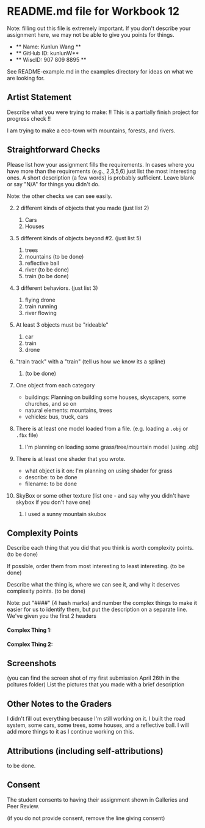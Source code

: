 # README.md file for Workbook 12

Note: filling out this file is extremely important. If you don't describe your assignment here, we may not be able to give you points for things.

- ** Name: Kunlun Wang ** 
- ** GitHub ID: kunlunW** 
- ** WiscID: 907 809 8895 **

See README-example.md in the examples directory for ideas on what we are looking for.

## Artist Statement

Describe what you were trying to make:
!! This is a partially finish project for progress check !! 

I am trying to make a eco-town with mountains, forests, and rivers. 

## Straightforward Checks

Please list how your assignment fills the requirements. In cases where you have more than the requirements (e.g., 2,3,5,6) just list the most interesting ones. A short description (a few words) is probably sufficient. Leave blank or say "N/A" for things you didn't do.

Note: the other checks we can see easily.

2. 2 different kinds of objects that you made (just list 2)
    1. Cars 
    2. Houses 

3.  5 different kinds of objects beyond #2. (just list 5)
    1. trees 
    2. mountains (to be done)
    3. reflective ball 
    4. river (to be done)
    5. train (to be done)

5. 3 different behaviors. (just list 3)
    1. flying drone 
    2. train running 
    3. river flowing 

6. At least 3 objects must be "rideable"
    1. car 
    2. train 
    3. drone 

7. "train track" with a "train" (tell us how we know its a spline)
    1. (to be done)

8. One object from each category
    - buildings: Planning on building some houses, skyscapers, some churches, and so on
    - natural elements: mountains, trees
    - vehicles: bus, truck, cars

9. There is at least one model loaded from a file. (e.g. loading a `.obj` or `.fbx` file)
    1. I'm planning on loading some grass/tree/mountain model (using .obj)

10. There is at least one shader that you wrote.
    - what object is it on: I'm planning on using shader for grass
    - describe: to be done 
    - filename: to be done 

12. SkyBox or some other texture (list one - and say why you didn't have skybox if you don't have one)
    1. I used a sunny mountain skubox 

## Complexity Points

Describe each thing that you did that you think is worth complexity points.
(to be done)

If possible, order them from most interesting to least interesting.
(to be done)

Describe what the thing is, where we can see it, and why it deserves complexity points.
(to be done)

Note: put "####" (4 hash marks) and number the complex things to make it easier for us to identify them, but put the description on a separate line. We've given you the first 2 headers

#### Complex Thing 1:

#### Complex Thing 2:

## Screenshots

(you can find the screen shot of my first submission April 26th in the pcitures folder)
List the pictures that you made with a brief description

## Other Notes to the Graders

I didn't fill out everything because I'm still working on it. I built the road system, some cars, some trees, some houses, and a reflective ball. I will add more things to it as I continue working on this. 

## Attributions (including self-attributions)

to be done.
## Consent

The student consents to having their assignment shown in Galleries and Peer Review.

(if you do not provide consent, remove the line giving consent)
